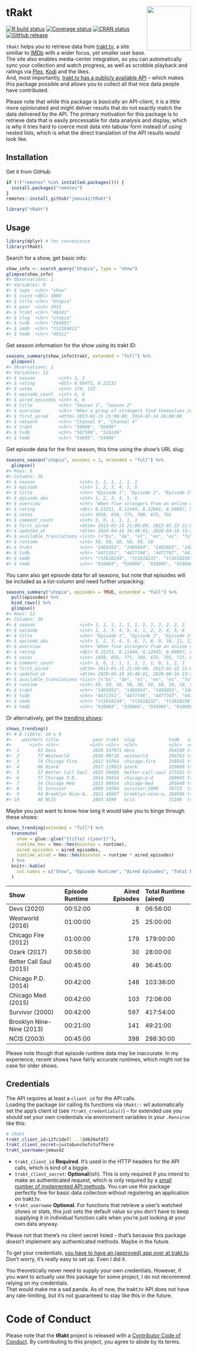 
<!-- README.md is generated from README.Rmd. Please edit that file -->

# tRakt <img src="https://jemus42.github.io/tRakt/reference/figures/logo.png" align="right" height="120"/>

<!-- badges: start -->

[![R build
status](https://github.com/jemus42/tRakt/workflows/R-CMD-check/badge.svg)](https://github.com/jemus42/tRakt/actions)
[![Coverage
status](https://codecov.io/gh/jemus42/tRakt/branch/master/graph/badge.svg)](https://codecov.io/github/jemus42/tRakt?branch=master)
[![CRAN
status](https://www.r-pkg.org/badges/version/tRakt)](https://cran.r-project.org/package=tRakt)
[![GitHub
release](https://img.shields.io/github/release/jemus42/tRakt.svg?logo=GitHub)](https://github.com/jemus42/tRakt/releases)
<!-- badges: end -->

`tRakt` helps you to retrieve data from [trakt.tv](https://trakt.tv/), a
site similiar to [IMDb](https://imdb.com) with a wider focus, yet
smaller user base. The site also enables media-center integration, so
you can automatically sync your collection and watch progress, as well
as scrobble playback and ratings via [Plex](https://www.plex.tv/),
[Kodi](https://kodi.tv/) and the likes.  
And, most importantly, [trakt.tv has a publicly available
API](https://trakt.docs.apiary.io) – which makes this package possible
and allows you to collect all that nice data people have contributed.

Please note that while this package is *basically* an API-client, it is
a little more opinionated and might deliver results that do not exactly
match the data delivered by the API. The primary motivation for this
package is to retrieve data that is easily processable for data analysis
and display, which is why it tries hard to coerce most data into tabular
form instead of using nested lists, which is what the direct translation
of the API results would look like.

## Installation

Get it from GitHub:

``` r
if (!("remotes" %in% installed.packages())) {
  install.packages("remotes")
}
remotes::install_github("jemus42/tRakt")

library("tRakt")
```

## Usage

``` r
library(dplyr) # for convenience
library(tRakt)
```

Search for a show, get basic info:

``` r
show_info <- search_query("Utopia", type = "show")
glimpse(show_info)
#> Observations: 1
#> Variables: 9
#> $ type  <chr> "show"
#> $ score <dbl> 1000
#> $ title <chr> "Utopia"
#> $ year  <int> 2013
#> $ trakt <chr> "46241"
#> $ slug  <chr> "utopia"
#> $ tvdb  <chr> "264991"
#> $ imdb  <chr> "tt2384811"
#> $ tmdb  <chr> "46511"
```

Get season information for the show using its trakt ID:

``` r
seasons_summary(show_info$trakt, extended = "full") %>%
  glimpse()
#> Observations: 2
#> Variables: 12
#> $ season         <int> 1, 2
#> $ rating         <dbl> 8.66471, 8.22131
#> $ votes          <int> 170, 122
#> $ episode_count  <int> 6, 6
#> $ aired_episodes <int> 6, 6
#> $ title          <chr> "Season 1", "Season 2"
#> $ overview       <chr> "When a group of strangers find themselves in pos…
#> $ first_aired    <dttm> 2013-01-15 21:00:00, 2014-07-14 20:00:00
#> $ network        <chr> "Channel 4", "Channel 4"
#> $ trakt          <chr> "56008", "56009"
#> $ tvdb           <chr> "507598", "524149"
#> $ tmdb           <chr> "54695", "54696"
```

Get episode data for the first season, this time using the show’s URL
slug:

``` r
seasons_season("utopia", seasons = 1, extended = "full") %>%
  glimpse()
#> Rows: 6
#> Columns: 16
#> $ season                 <int> 1, 1, 1, 1, 1, 1
#> $ episode                <int> 1, 2, 3, 4, 5, 6
#> $ title                  <chr> "Episode 1", "Episode 2", "Episode 3", "Episod…
#> $ episode_abs            <int> 1, 2, 3, 4, 5, 6
#> $ overview               <chr> "When five strangers from an online comic book…
#> $ rating                 <dbl> 8.23251, 8.11449, 8.12645, 8.09887, 8.28444, 8…
#> $ votes                  <int> 1058, 856, 775, 708, 675, 701
#> $ comment_count          <int> 3, 0, 1, 1, 1, 1
#> $ first_aired            <dttm> 2013-01-15 21:00:00, 2013-01-22 21:00:00, 201…
#> $ updated_at             <dttm> 2020-04-16 16:48:01, 2020-04-16 13:35:07, 202…
#> $ available_translations <list> [<"bs", "de", "el", "en", "es", "fa", "fr", "…
#> $ runtime                <int> 50, 50, 50, 50, 50, 50
#> $ trakt                  <chr> "1405053", "1405054", "1405055", "1405056", "1…
#> $ tvdb                   <chr> "4471351", "4477746", "4477747", "4477748", "4…
#> $ imdb                   <chr> "tt2618234", "tt2618232", "tt2618236", "tt2618…
#> $ tmdb                   <chr> "910003", "910004", "910005", "910006", "91000…
```

You cann also get episode data for all seasons, but note that episodes
will be included as a list-column and need further unpacking:

``` r
seasons_summary("utopia", episodes = TRUE, extended = "full") %>%
  pull(episodes) %>%
  bind_rows() %>%
  glimpse()
#> Rows: 12
#> Columns: 16
#> $ season                 <int> 1, 1, 1, 1, 1, 1, 2, 2, 2, 2, 2, 2
#> $ episode                <int> 1, 2, 3, 4, 5, 6, 1, 2, 3, 4, 5, 6
#> $ title                  <chr> "Episode 1", "Episode 2", "Episode 3", "Episod…
#> $ episode_abs            <int> 1, 2, 3, 4, 5, 6, 7, 8, 9, 10, 11, 12
#> $ overview               <chr> "When five strangers from an online comic book…
#> $ rating                 <dbl> 8.23251, 8.11449, 8.12645, 8.09887, 8.28444, 8…
#> $ votes                  <int> 1058, 856, 775, 708, 675, 701, 715, 629, 597, …
#> $ comment_count          <int> 3, 0, 1, 1, 1, 1, 1, 1, 0, 1, 2, 1
#> $ first_aired            <dttm> 2013-01-15 21:00:00, 2013-01-22 21:00:00, 201…
#> $ updated_at             <dttm> 2020-04-16 16:48:01, 2020-04-16 13:35:07, 202…
#> $ available_translations <list> [<"bs", "de", "el", "en", "es", "fa", "fr", "…
#> $ runtime                <int> 50, 50, 50, 50, 50, 50, 50, 50, 50, 50, 50, 50
#> $ trakt                  <chr> "1405053", "1405054", "1405055", "1405056", "1…
#> $ tvdb                   <chr> "4471351", "4477746", "4477747", "4477748", "4…
#> $ imdb                   <chr> "tt2618234", "tt2618232", "tt2618236", "tt2618…
#> $ tmdb                   <chr> "910003", "910004", "910005", "910006", "91000…
```

Or alternatively, get the [trending
shows](https://trakt.tv/shows/trending):

``` r
shows_trending()
#> # A tibble: 10 x 8
#>    watchers title             year trakt  slug             tvdb   imdb     tmdb 
#>       <int> <chr>            <int> <chr>  <chr>            <chr>  <chr>    <chr>
#>  1       83 Devs              2020 147971 devs             364149 tt81341… 81349
#>  2       77 Westworld         2016 99718  westworld        296762 tt04757… 63247
#>  3       74 Chicago Fire      2012 43764  chicago-fire     258541 tt22613… 44006
#>  4       66 Ozark             2017 119913 ozark            329089 tt50714… 69740
#>  5       57 Better Call Saul  2015 59660  better-call-saul 273181 tt30324… 60059
#>  6       57 Chicago P.D.      2014 58454  chicago-p-d      269641 tt28050… 58841
#>  7       54 Chicago Med       2015 98934  chicago-med      295640 tt46554… 62650
#>  8       51 Survivor          2000 14594  survivor-2000    76733  tt02391… 14658
#>  9       44 Brooklyn Nine-N…  2013 48587  brooklyn-nine-n… 269586 tt24673… 48891
#> 10       40 NCIS              2003 4590   ncis             72108  tt03648… 4614
```

Maybe you just want to know how long it would take you to binge through
these shows:

``` r
shows_trending(extended = "full") %>%
  transmute(
    show = glue::glue("{title} ({year})"),
    runtime_hms = hms::hms(minutes = runtime),
    aired_episodes = aired_episodes,
    runtime_aired = hms::hms(minutes = runtime * aired_episodes)
  ) %>%
  knitr::kable(
    col.names = c("Show", "Episode Runtime", "Aired Episodes", "Total Runtime (aired)")
  )
```

| Show                      | Episode Runtime | Aired Episodes | Total Runtime (aired) |
|:--------------------------|:----------------|---------------:|:----------------------|
| Devs (2020)               | 00:52:00        |              8 | 06:56:00              |
| Westworld (2016)          | 01:00:00        |             25 | 25:00:00              |
| Chicago Fire (2012)       | 01:00:00        |            179 | 179:00:00             |
| Ozark (2017)              | 00:56:00        |             30 | 28:00:00              |
| Better Call Saul (2015)   | 00:45:00        |             49 | 36:45:00              |
| Chicago P.D. (2014)       | 00:42:00        |            148 | 103:36:00             |
| Chicago Med (2015)        | 00:42:00        |            103 | 72:06:00              |
| Survivor (2000)           | 00:42:00        |            597 | 417:54:00             |
| Brooklyn Nine-Nine (2013) | 00:21:00        |            141 | 49:21:00              |
| NCIS (2003)               | 00:45:00        |            398 | 298:30:00             |

Please note though that episode runtime data may be inaccurate. In my
experience, recent shows have fairly accurate runtimes, which might not
be case for older shows.

## Credentials

The API requires at least a `client id` for the API calls.  
Loading the package (or calling its functions via `tRakt::` wil
automatically set the app’s client id (see `?trakt_credentials()`) – for
extended use you should set your own credentials via environment
variables in your `.Renviron` like this:

``` sh
# tRakt
trakt_client_id=12fc1de7[...]3d629afdf2
trakt_client_secret=justabunchofstuffhere
trakt_username=jemus42
```

-   `trakt_client_id` **Required**. It’s used in the HTTP headers for
    the API calls, which is kind of a biggie.
-   `trakt_client_secret`: **Optional**(ish). This is only required if
    you intend to make an authenticated request, which is only required
    by a [small number of implemented API
    methods](http://jemus42.github.io/tRakt/articles/Implemented-API-methods.html).
    You can use this package perfectly fine for basic data collection
    without registering an application on trakt.tv.
-   `trakt_username` **Optional**. For functions that retrieve a user’s
    watched shows or stats, this just sets the default value so you
    don’t have to keep supplying it in individual function calls when
    you’re just looking at your own data anyway.

Please not that there’s no client secret listed – that’s because this
package doesn’t implement any authenticated methods. Maybe in the
future.

To get your credentials, [you have to have an (approved) app over at
trakt.tv](http://trakt.tv/oauth/applications).  
Don’t worry, it’s really easy to set up. Even I did it.

You theoretically never need to supply your own credentials. However, if
you want to actually use this package for some project, I do not
recommend relying on my credentials.  
That would make me a sad panda. As of now, the trakt.tv API does not
have any rate-limiting, but it’s not guaranteed to stay like this in the
future.

# Code of Conduct

Please note that the **tRakt** project is released with a [Contributor
Code of Conduct](.github/CODE_OF_CONDUCT.md). By contributing to this
project, you agree to abide by its terms.
